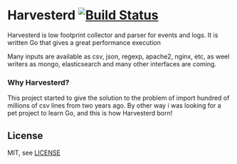 Harvesterd [![Build Status](https://travis-ci.org/mcuadros/harvesterd.png?branch=master)](https://travis-ci.org/mcuadros/harvesterd)
==============================

Harvesterd is low footprint collector and parser for events and logs. It is written Go that gives a great performance execution

Many inputs are available as csv, json, regexp, apache2, nginx, etc, as weel writers as mongo, elasticsearch and many other interfaces are coming.


### Why Harvesterd?

This project started to give the solution to the problem of import hundred of millions of csv lines from two years ago. By other way i was looking for a pet project to learn Go, and this is how Harvesterd born!

License
-------

MIT, see [LICENSE](LICENSE)
